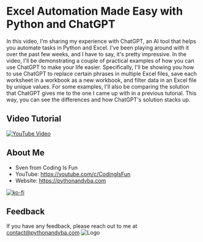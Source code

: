 # Excel Automation Made Easy with Python and ChatGPT 
In this video, I'm sharing my experience with ChatGPT, an AI tool that helps you automate tasks in Python and Excel. I've been playing around with it over the past few weeks, and I have to say, it's pretty impressive.
In the video, I'll be demonstrating a couple of practical examples of how you can use ChatGPT to make your life easier. Specifically, I'll be showing you how to use ChatGPT to replace certain phrases in multiple Excel files, save each worksheet in a workbook as a new workbook, and filter data in an Excel file by unique values.
For some examples, I'll also be comparing the solution that ChatGPT gives me to the one I came up with in a previous tutorial. This way, you can see the differences and how ChatGPT's solution stacks up.

## Video Tutorial
[![YouTube Video](https://img.youtube.com/vi/mMkVdlHXcjo/0.jpg)](https://youtu.be/mMkVdlHXcjo)


## About Me
- Sven from Coding Is Fun
- YouTube: https://youtube.com/c/CodingIsFun
- Website: https://pythonandvba.com

[![ko-fi](https://ko-fi.com/img/githubbutton_sm.svg)](https://ko-fi.com/X7X47Q0EG)

## Feedback
If you have any feedback, please reach out to me at contact@pythonandvba.com
![Logo](https://www.pythonandvba.com/banner-img)
